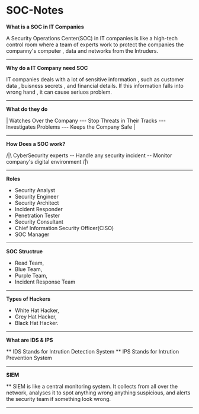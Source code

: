 # SOC-Notes

**What is a SOC in IT Companies**

A Security Operations Center(SOC) in IT companies is like a high-tech control room where a team of experts work to protect the companies the companny's computer , data and networks from the Intruders.

---

**Why do a IT Company need SOC**

IT companies deals with a lot of sensitive information , such as customer data , buisness secrets , and financial details. If this information falls into wrong hand , it can cause seriuos problem.

---

**What do they do**

|   Watches Over the Company --- Stop Threats in Their Tracks --- Investigates Problems --- Keeps the Company Safe |

---

**How Does a SOC work?**

/|\  CyberSecurity experts --  Handle any security incident -- Monitor company's digital environment  /|\

---

**Roles**

* Security Analyst 
* Security Engineer 
* Security Architect 
* Incident Responder 
* Penetration Tester 
* Security Consultant 
* Chief Information Security Officer(CISO) 
* SOC Manager 

---

**SOC Structrue**

* Read Team,
* Blue Team,
* Purple Team,
* Incident Response Team

---

**Types of Hackers**

* White Hat Hacker,
* Grey Hat Hacker,
* Black Hat Hacker.

---

**What are IDS & IPS**

** IDS Stands for Intrution Detection System
** IPS Stands for Intrution Prevention System

---

**SIEM**

** SIEM is like a central monitoring system. It collects from all over the network, analyses it to spot anything wrong anything suspicious, and alerts the security team if something look wrong.

---
